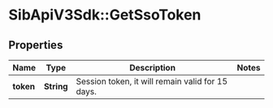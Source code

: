 # SibApiV3Sdk::GetSsoToken

## Properties
Name | Type | Description | Notes
------------ | ------------- | ------------- | -------------
**token** | **String** | Session token, it will remain valid for 15 days. | 


